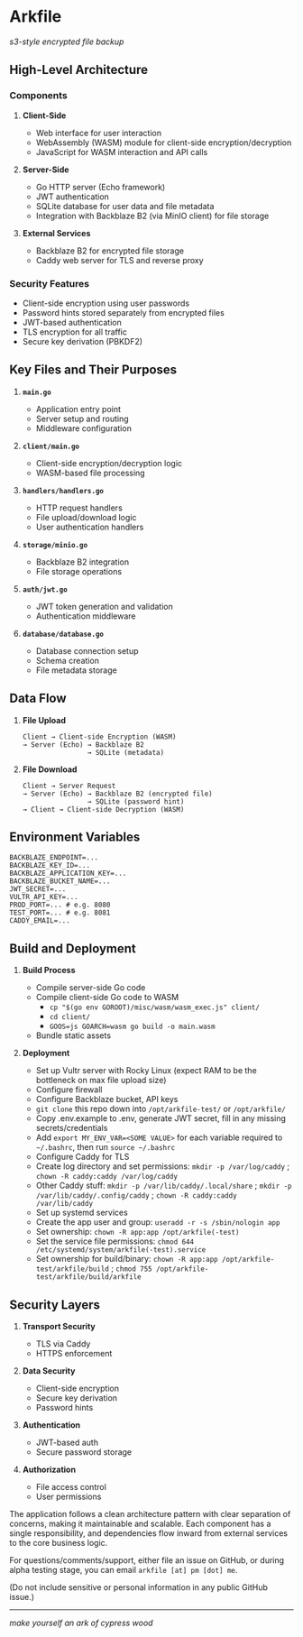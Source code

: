 # Arkfile

*s3-style encrypted file backup*

## High-Level Architecture

### Components

1. **Client-Side**
   - Web interface for user interaction
   - WebAssembly (WASM) module for client-side encryption/decryption
   - JavaScript for WASM interaction and API calls

2. **Server-Side**
   - Go HTTP server (Echo framework)
   - JWT authentication
   - SQLite database for user data and file metadata
   - Integration with Backblaze B2 (via MinIO client) for file storage

3. **External Services**
   - Backblaze B2 for encrypted file storage
   - Caddy web server for TLS and reverse proxy

### Security Features

- Client-side encryption using user passwords
- Password hints stored separately from encrypted files
- JWT-based authentication
- TLS encryption for all traffic
- Secure key derivation (PBKDF2)

## Key Files and Their Purposes

1. **`main.go`**
   - Application entry point
   - Server setup and routing
   - Middleware configuration

2. **`client/main.go`**
   - Client-side encryption/decryption logic
   - WASM-based file processing

3. **`handlers/handlers.go`**
   - HTTP request handlers
   - File upload/download logic
   - User authentication handlers

4. **`storage/minio.go`**
   - Backblaze B2 integration
   - File storage operations

5. **`auth/jwt.go`**
   - JWT token generation and validation
   - Authentication middleware

6. **`database/database.go`**
   - Database connection setup
   - Schema creation
   - File metadata storage

## Data Flow

1. **File Upload**
   ```
   Client → Client-side Encryption (WASM)
   → Server (Echo) → Backblaze B2
                   → SQLite (metadata)
   ```

2. **File Download**
   ```
   Client → Server Request
   → Server (Echo) → Backblaze B2 (encrypted file)
                   → SQLite (password hint)
   → Client → Client-side Decryption (WASM)
   ```

## Environment Variables
```
BACKBLAZE_ENDPOINT=...
BACKBLAZE_KEY_ID=...
BACKBLAZE_APPLICATION_KEY=...
BACKBLAZE_BUCKET_NAME=...
JWT_SECRET=...
VULTR_API_KEY=...
PROD_PORT=... # e.g. 8080
TEST_PORT=... # e.g. 8081
CADDY_EMAIL=...
```

## Build and Deployment

1. **Build Process**
   - Compile server-side Go code
   - Compile client-side Go code to WASM
     - `cp "$(go env GOROOT)/misc/wasm/wasm_exec.js" client/`
     - `cd client/`
     - `GOOS=js GOARCH=wasm go build -o main.wasm`
   - Bundle static assets

2. **Deployment**
   - Set up Vultr server with Rocky Linux (expect RAM to be the bottleneck on max file upload size)
   - Configure firewall
   - Configure Backblaze bucket, API keys
   - `git clone` this repo down into `/opt/arkfile-test/` or `/opt/arkfile/`
   - Copy .env.example to .env, generate JWT secret, fill in any missing secrets/credentials
   - Add `export MY_ENV_VAR=<SOME VALUE>` for each variable required to `~/.bashrc`, then run `source ~/.bashrc`
   - Configure Caddy for TLS
   - Create log directory and set permissions: `mkdir -p /var/log/caddy` ; `chown -R caddy:caddy /var/log/caddy`
   - Other Caddy stuff: `mkdir -p /var/lib/caddy/.local/share` ; `mkdir -p /var/lib/caddy/.config/caddy` ; `chown -R caddy:caddy /var/lib/caddy`
   - Set up systemd services
   - Create the app user and group: `useradd -r -s /sbin/nologin app`
   - Set ownership: `chown -R app:app /opt/arkfile(-test)`
   - Set the service file permissions: `chmod 644 /etc/systemd/system/arkfile(-test).service`
   - Set ownership for build/binary: `chown -R app:app /opt/arkfile-test/arkfile/build` ; `chmod 755 /opt/arkfile-test/arkfile/build/arkfile`

## Security Layers

1. **Transport Security**
   - TLS via Caddy
   - HTTPS enforcement

2. **Data Security**
   - Client-side encryption
   - Secure key derivation
   - Password hints

3. **Authentication**
   - JWT-based auth
   - Secure password storage

4. **Authorization**
   - File access control
   - User permissions

The application follows a clean architecture pattern with clear separation of concerns, making it maintainable and scalable. Each component has a single responsibility, and dependencies flow inward from external services to the core business logic.

For questions/comments/support, either file an issue on GitHub, or during alpha testing stage, you can email `arkfile [at] pm [dot] me`.

(Do not include sensitive or personal information in any public GitHub issue.)

---

*make yourself an ark of cypress wood*

